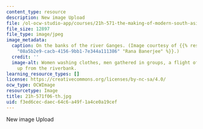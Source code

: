 ```yaml
---
content_type: resource
description: New image Upload
file: /ol-ocw-studio-app/courses/21h-571-the-making-of-modern-south-asia-fall-2006/f3ed6cecdaec64c6a49f1a4ce0a19cef_21h-571f06-th.jpg
file_size: 12897
file_type: image/jpeg
image_metadata:
  caption: On the banks of the river Ganges. (Image courtesy of {{% resource_link
    "08a5b2e9-cacb-4156-9bb1-7e344a111386" "Rana Banerjee" %}}.)
  credit: ''
  image-alt: Women washing clothes, men gathered in groups, a flight of stairs ascending
    up from the riverbank.
learning_resource_types: []
license: https://creativecommons.org/licenses/by-nc-sa/4.0/
ocw_type: OCWImage
resourcetype: Image
title: 21h-571f06-th.jpg
uid: f3ed6cec-daec-64c6-a49f-1a4ce0a19cef
---
```

New image Upload